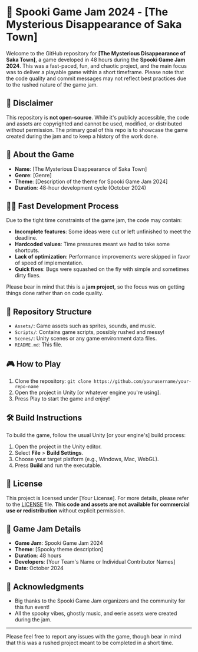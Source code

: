 # 🎃 Spooki Game Jam 2024 - [The Mysterious Disappearance of Saka Town]

Welcome to the GitHub repository for **[The Mysterious Disappearance of Saka Town]**, a game developed in 48 hours during the **Spooki Game Jam 2024**. This was a fast-paced, fun, and chaotic project, and the main focus was to deliver a playable game within a short timeframe. Please note that the code quality and commit messages may not reflect best practices due to the rushed nature of the game jam.

## 🚨 Disclaimer
This repository is **not open-source**. While it's publicly accessible, the code and assets are copyrighted and cannot be used, modified, or distributed without permission. The primary goal of this repo is to showcase the game created during the jam and to keep a history of the work done.

## 👻 About the Game
- **Name**: [The Mysterious Disappearance of Saka Town]
- **Genre**: [Genre]
- **Theme**: [Description of the theme for Spooki Game Jam 2024]
- **Duration**: 48-hour development cycle (October 2024)

## 🏃‍♂️ Fast Development Process
Due to the tight time constraints of the game jam, the code may contain:
- **Incomplete features**: Some ideas were cut or left unfinished to meet the deadline.
- **Hardcoded values**: Time pressures meant we had to take some shortcuts.
- **Lack of optimization**: Performance improvements were skipped in favor of speed of implementation.
- **Quick fixes**: Bugs were squashed on the fly with simple and sometimes dirty fixes.
  
Please bear in mind that this is a **jam project**, so the focus was on getting things done rather than on code quality.

## 📂 Repository Structure
- `Assets/`: Game assets such as sprites, sounds, and music.
- `Scripts/`: Contains game scripts, possibly rushed and messy!
- `Scenes/`: Unity scenes or any game environment data files.
- `README.md`: This file.

## 🎮 How to Play
1. Clone the repository: `git clone https://github.com/yourusername/your-repo-name`
2. Open the project in Unity [or whatever engine you're using].
3. Press Play to start the game and enjoy!

## 🛠️ Build Instructions
To build the game, follow the usual Unity [or your engine's] build process:
1. Open the project in the Unity editor.
2. Select **File** > **Build Settings**.
3. Choose your target platform (e.g., Windows, Mac, WebGL).
4. Press **Build** and run the executable.

## 📝 License
This project is licensed under [Your License]. For more details, please refer to the [LICENSE](./LICENSE.txt) file. **This code and assets are not available for commercial use or redistribution** without explicit permission.

## 📅 Game Jam Details
- **Game Jam**: Spooki Game Jam 2024
- **Theme**: [Spooky theme description]
- **Duration**: 48 hours
- **Developers**: [Your Team's Name or Individual Contributor Names]
- **Date**: October 2024

## 🙌 Acknowledgments
- Big thanks to the Spooki Game Jam organizers and the community for this fun event!
- All the spooky vibes, ghostly music, and eerie assets were created during the jam.

---
Please feel free to report any issues with the game, though bear in mind that this was a rushed project meant to be completed in a short time.
